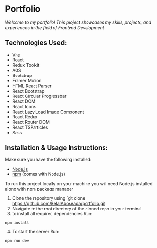 # Portfolio

<p><em>
Welcome to my portfolio! This project showcases my skills, projects, and experiences in the field of Frontend Development
</em></p>

## Technologies Used:
- Vite
- React
- Redux Toolkit
- AOS
- Bootstrap
- Framer Motion
- HTML React Parser
- React Bootstrap
- React Circular Progressbar
- React DOM
- React Icons
- React Lazy Load Image Component
- React Redux
- React Router DOM
- React TSParticles
- Sass

## Installation & Usage Instructions:
Make sure you have the following installed:

- [Node.js](https://nodejs.org/)
- [npm](https://www.npmjs.com/) (comes with Node.js)
  
To run this project locally on your machine you will need Node.js installed along with npm package manager
1. Clone the repository using `git clone https://github.com/BelalAboseada/portfolio.git
2. Navigate to the root directory of the cloned repo in your terminal
3.  to install all required dependencies Run:
 ```
 npm install
 ```
4. To start the server Run:
```
npm run dev
```




